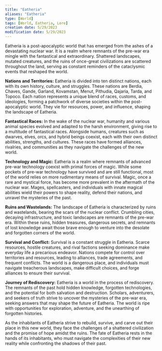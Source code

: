 ```yaml
---
title: "Eatheria"
aliases: "Eatheria"
type: [World]
tags: [World, Eatheria, Lore]
creation date: 5/29/2023
modification date: 5/29/2023
---
```


Eatheria is a post-apocalyptic world that has emerged from the ashes of a devastating nuclear war. It is a realm where remnants of the pre-war era mingle with the fantastical and extraordinary. Shattered landscapes, mutated creatures, and the ruins of once-great civilizations are scattered throughout the land, serving as constant reminders of the cataclysmic events that reshaped the world.

**Nations and Territories:**
Eatheria is divided into ten distinct nations, each with its own history, culture, and struggles. These nations are Berdia, Chaves, Gande, Garland, Kovamstan, Menut, Pithudia, Qajaria, Tarda, and Topoco. Each nation represents a unique blend of races, customs, and ideologies, forming a patchwork of diverse societies within the post-apocalyptic world. They vie for resources, power, and influence, shaping the landscape of Eatheria.

**Fantastical Races:**
In the wake of the nuclear war, humanity and various animal species evolved and adapted to the harsh environment, giving rise to a multitude of fantastical races. Alongside humans, creatures such as dwarves, elves, orcs, and hybrid beings coexist, each with their own distinct abilities, strengths, and cultures. These races have formed alliances, rivalries, and communities as they navigate the challenges of the new world.

**Technology and Magic:**
Eatheria is a realm where remnants of advanced pre-war technology coexist with primal forces of magic. While some pockets of pre-war technology have survived and are still functional, most of the world relies on more rudimentary means of survival. Magic, once a rare and mystical force, has become more prevalent in the aftermath of the nuclear war. Mages, spellcasters, and individuals with innate magical abilities wield their powers to shape reality, defend their nations, and unravel the mysteries of the past.

**Ruins and Wastelands:**
The landscape of Eatheria is characterized by ruins and wastelands, bearing the scars of the nuclear conflict. Crumbling cities, decaying infrastructure, and toxic landscapes are remnants of the pre-war era. Within these ruins, hidden treasures, dangerous secrets, and remnants of lost knowledge await those brave enough to venture into the desolate and forgotten corners of the world.

**Survival and Conflict:**
Survival is a constant struggle in Eatheria. Scarce resources, hostile creatures, and rival factions seeking dominance make everyday life a precarious endeavor. Nations compete for control over territories and resources, leading to alliances, trade agreements, and frequent conflicts. The world is a dangerous place, and individuals must navigate treacherous landscapes, make difficult choices, and forge alliances to ensure their survival.

**Journey of Rediscovery:**
Eatheria is a world in the process of rediscovery. The remnants of the past hold hidden knowledge, forgotten technologies, and the potential for both salvation and destruction. Scholars, adventurers, and seekers of truth strive to uncover the mysteries of the pre-war era, seeking answers that may shape the future of Eatheria. The world is ripe with opportunities for exploration, adventure, and the unearthing of forgotten histories.

As the inhabitants of Eatheria strive to rebuild, survive, and carve out their place in this new world, they face the challenges of a shattered civilization and the promise of hope amidst the ruins. The fate of Eatheria rests in the hands of its inhabitants, who must navigate the complexities of their new reality while confronting the shadows of their past.